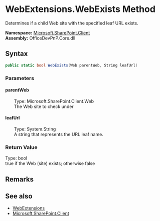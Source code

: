 # WebExtensions.WebExists Method  
 Determines if a child Web site with the specified leaf URL exists.   

**Namespace:** [Microsoft.SharePoint.Client](Microsoft.SharePoint.Client.md)  
**Assembly:** OfficeDevPnP.Core.dll  
## Syntax
```C#
public static bool WebExists(Web parentWeb, String leafUrl)
```
### Parameters
#### parentWeb  
&emsp;&emsp;Type: Microsoft.SharePoint.Client.Web  
&emsp;&emsp;The Web site to check under  

  

#### leafUrl  
&emsp;&emsp;Type: System.String  
&emsp;&emsp;A string that represents the URL leaf name.  

  

### Return Value
Type: bool  
true if the Web (site) exists; otherwise false  


## Remarks
  
## See also
- [WebExtensions](Microsoft.SharePoint.Client.WebExtensions.md) 
- [Microsoft.SharePoint.Client](Microsoft.SharePoint.Client.md) 
